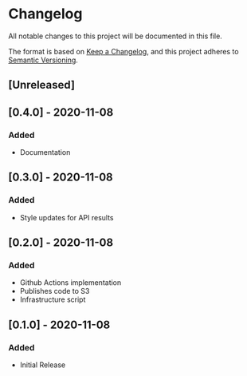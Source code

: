 # Changelog
All notable changes to this project will be documented in this file.

The format is based on [Keep a Changelog](https://keepachangelog.com/en/1.0.0/),
and this project adheres to [Semantic Versioning](https://semver.org/spec/v2.0.0.html).

## [Unreleased]

## [0.4.0] - 2020-11-08
### Added
- Documentation

## [0.3.0] - 2020-11-08
### Added
- Style updates for API results

## [0.2.0] - 2020-11-08
### Added
- Github Actions implementation
- Publishes code to S3
- Infrastructure script

## [0.1.0] - 2020-11-08
### Added
- Initial Release